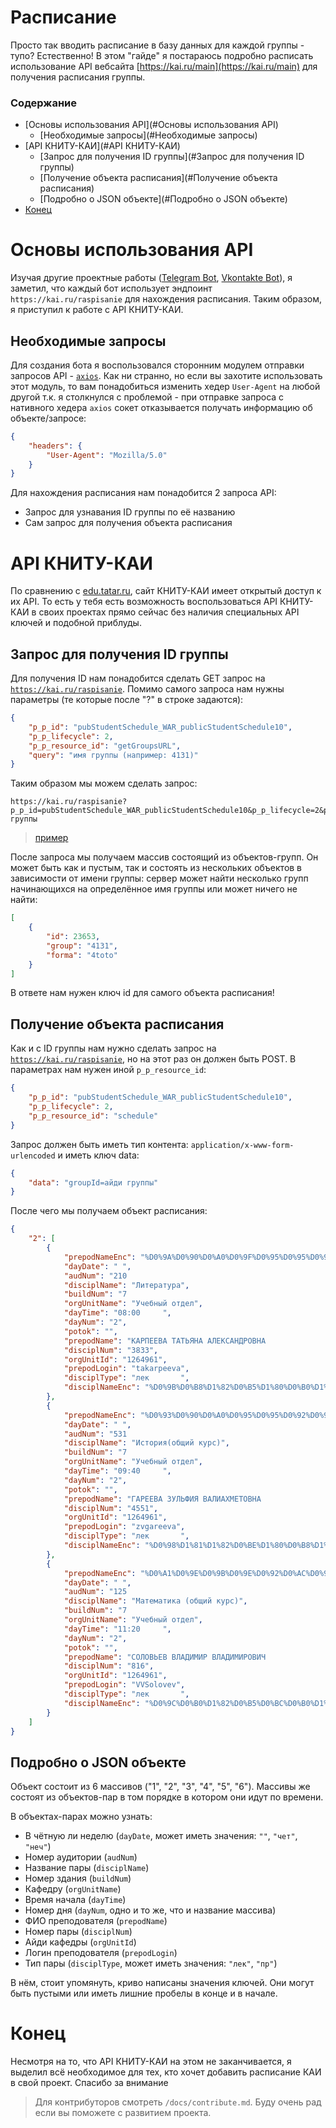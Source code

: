 # Расписание

Просто так вводить расписание в базу данных для каждой группы - тупо? Естественно! В этом "гайде" я постараюсь подробно расписать использование API вебсайта [https://kai.ru/main](https://kai.ru/main) для получения расписания группы.

### Содержание

- [Основы использования API](#Основы использования API)
  - [Необходимые запросы](#Необходимые запросы)
- [API КНИТУ-КАИ](#API КНИТУ-КАИ)
  - [Запрос для получения ID группы](#Запрос для получения ID группы)
  - [Получение объекта расписания](#Получение объекта расписания)
  - [Подробно о JSON объекте](#Подробно о JSON объекте)
- [Конец](#Конец)

# Основы использования API

Изучая другие проектные работы ([Telegram Bot](https://github.com/L11R/KnituKaiBot-telegram), [Vkontakte Bot](https://github.com/DobryninIlya/botkai)), я заметил, что каждый бот использует эндпоинт `https://kai.ru/raspisanie` для нахождения расписания. Таким образом, я приступил к работе с API КНИТУ-КАИ.

## Необходимые запросы

Для создания бота я воспользовался сторонним модулем отправки запросов API - [`axios`](https://axios-http.com/). Как ни странно, но если вы захотите использовать этот модуль, то вам понадобиться изменить хедер `User-Agent` на любой другой т.к. я столкнулся с проблемой - при отправке запроса с нативного хедера `axios` сокет отказывается получать информацию об объекте/запросе:
```json
{
    "headers": {
        "User-Agent": "Mozilla/5.0"
    }
}
```

Для нахождения расписания нам понадобится 2 запроса API:

- Запрос для узнавания ID группы по её названию
- Сам запрос для получения объекта расписания

# API КНИТУ-КАИ

По сравнению с [edu.tatar.ru](https://edu.tatar.ru), сайт КНИТУ-КАИ имеет открытый доступ к их API. То есть у тебя есть возможность воспользоваться API КНИТУ-КАИ в своих проектах прямо сейчас без наличия специальных API ключей и подобной приблуды.

## Запрос для получения ID группы

Для получения ID нам понадобится сделать GET запрос на [`https://kai.ru/raspisanie`](https://kai.ru/raspisanie). Помимо самого запроса нам нужны параметры (те которые после "?" в строке задаются):

```json
{
    "p_p_id": "pubStudentSchedule_WAR_publicStudentSchedule10",
    "p_p_lifecycle": 2,
    "p_p_resource_id": "getGroupsURL",
    "query": "имя группы (например: 4131)"
}
```

Таким образом мы можем сделать запрос:

```url
https://kai.ru/raspisanie?p_p_id=pubStudentSchedule_WAR_publicStudentSchedule10&p_p_lifecycle=2&p_p_resource_id=getGroupsURL&query=имя группы
```
> [пример](https://kai.ru/raspisanie?p_p_id=pubStudentSchedule_WAR_publicStudentSchedule10&p_p_lifecycle=2&p_p_resource_id=getGroupsURL&query=4131)

После запроса мы получаем массив состоящий из объектов-групп. Он может быть как и пустым, так и состоять из нескольких объектов в зависимости от имени группы: сервер может найти несколько групп начинающихся на определённое имя группы или может ничего не найти:

```json
[
    {
        "id": 23653,
        "group": "4131",
        "forma": "4toto"
    }
]
```

В ответе нам нужен ключ id для самого объекта расписания!

## Получение объекта расписания

Как и с ID группы нам нужно сделать запрос на [`https://kai.ru/raspisanie`](https://kai.ru/raspisanie), но на этот раз он должен быть POST. В параметрах нам нужен иной `p_p_resource_id`:

```json
{
    "p_p_id": "pubStudentSchedule_WAR_publicStudentSchedule10",
    "p_p_lifecycle": 2,
    "p_p_resource_id": "schedule"
}
```

Запрос должен быть иметь тип контента: `application/x-www-form-urlencoded` и иметь ключ data:

```json
{
    "data": "groupId=айди группы"
}
```

После чего мы получаем объект расписания:

```json
{
    "2": [
        {
            "prepodNameEnc": "%D0%9A%D0%90%D0%A0%D0%9F%D0%95%D0%95%D0%92%D0%90+%D0%A2%D0%90%D0%A2%D0%AC%D0%AF%D0%9D%D0%90+%D0%90%D0%9B%D0%95%D0%9A%D0%A1%D0%90%D0%9D%D0%94%D0%A0%D0%9E%D0%92%D0%9D%D0%90++++++++++++++++++++++++++++++++++++++++++++++++++++++++++++++++++++++",
            "dayDate": " ",
            "audNum": "210                                                                                                 ",
            "disciplName": "Литература",
            "buildNum": "7                                                 ",
            "orgUnitName": "Учебный отдел",
            "dayTime": "08:00     ",
            "dayNum": "2",
            "potok": "",
            "prepodName": "КАРПЕЕВА ТАТЬЯНА АЛЕКСАНДРОВНА                                                                      ",
            "disciplNum": "3833",
            "orgUnitId": "1264961",
            "prepodLogin": "takarpeeva",
            "disciplType": "лек       ",
            "disciplNameEnc": "%D0%9B%D0%B8%D1%82%D0%B5%D1%80%D0%B0%D1%82%D1%83%D1%80%D0%B0"
        },
        {
            "prepodNameEnc": "%D0%93%D0%90%D0%A0%D0%95%D0%95%D0%92%D0%90+%D0%97%D0%A3%D0%9B%D0%AC%D0%A4%D0%98%D0%AF+%D0%92%D0%90%D0%9B%D0%98%D0%90%D0%A5%D0%9C%D0%95%D0%A2%D0%9E%D0%92%D0%9D%D0%90+++++++++++++++++++++++++++++++++++++++++++++++++++++++++++++++++++++++",
            "dayDate": " ",
            "audNum": "531                                                                                                 ",
            "disciplName": "История(общий курс)",
            "buildNum": "7                                                 ",
            "orgUnitName": "Учебный отдел",
            "dayTime": "09:40     ",
            "dayNum": "2",
            "potok": "",
            "prepodName": "ГАРЕЕВА ЗУЛЬФИЯ ВАЛИАХМЕТОВНА                                                                       ",
            "disciplNum": "4551",
            "orgUnitId": "1264961",
            "prepodLogin": "zvgareeva",
            "disciplType": "лек       ",
            "disciplNameEnc": "%D0%98%D1%81%D1%82%D0%BE%D1%80%D0%B8%D1%8F%28%D0%BE%D0%B1%D1%89%D0%B8%D0%B9+%D0%BA%D1%83%D1%80%D1%81%29"
        },
        {
            "prepodNameEnc": "%D0%A1%D0%9E%D0%9B%D0%9E%D0%92%D0%AC%D0%95%D0%92+%D0%92%D0%9B%D0%90%D0%94%D0%98%D0%9C%D0%98%D0%A0+%D0%92%D0%9B%D0%90%D0%94%D0%98%D0%9C%D0%98%D0%A0%D0%9E%D0%92%D0%98%D0%A7++++++++++++++++++++++++++++++++++++++++++++++++++++++++++++++++++++++",
            "dayDate": " ",
            "audNum": "125                                                                                                 ",
            "disciplName": "Математика (общий курс)",
            "buildNum": "7                                                 ",
            "orgUnitName": "Учебный отдел",
            "dayTime": "11:20     ",
            "dayNum": "2",
            "potok": "",
            "prepodName": "СОЛОВЬЕВ ВЛАДИМИР ВЛАДИМИРОВИЧ                                                                      ",
            "disciplNum": "816",
            "orgUnitId": "1264961",
            "prepodLogin": "VVSolovev",
            "disciplType": "лек       ",
            "disciplNameEnc": "%D0%9C%D0%B0%D1%82%D0%B5%D0%BC%D0%B0%D1%82%D0%B8%D0%BA%D0%B0+%28%D0%BE%D0%B1%D1%89%D0%B8%D0%B9+%D0%BA%D1%83%D1%80%D1%81%29"
        }
    ]
}
```

## Подробно о JSON объекте

Объект состоит из 6 массивов ("1", "2", "3", "4", "5", "6"). Массивы же состоят из объектов-пар в том порядке в котором они идут по времени.

В объектах-парах можно узнать:
- В чётную ли неделю (`dayDate`, может иметь значения: `""`, `"чет"`, `"неч"`)
- Номер аудитории (`audNum`)
- Название пары (`disciplName`)
- Номер здания (`buildNum`)
- Кафедру (`orgUnitName`)
- Время начала (`dayTime`)
- Номер дня (`dayNum`, одно и то же, что и название массива)
- ФИО преподователя (`prepodName`)
- Номер пары (`disciplNum`)
- Айди кафедры (`orgUnitId`)
- Логин преподователя (`prepodLogin`)
- Тип пары (`disciplType`, может иметь значения: `"лек"`, `"пр"`)

В нём, стоит упомянуть, криво написаны значения ключей. Они могут быть пустыми или иметь лишние пробелы в конце и в начале.

# Конец

Несмотря на то, что API КНИТУ-КАИ на этом не заканчивается, я выделил всё необходимое для тех, кто хочет добавить расписание КАИ в свой проект. Спасибо за внимание

> Для контрибуторов смотреть `/docs/contribute.md`. Буду очень рад если вы поможете с развитием проекта.